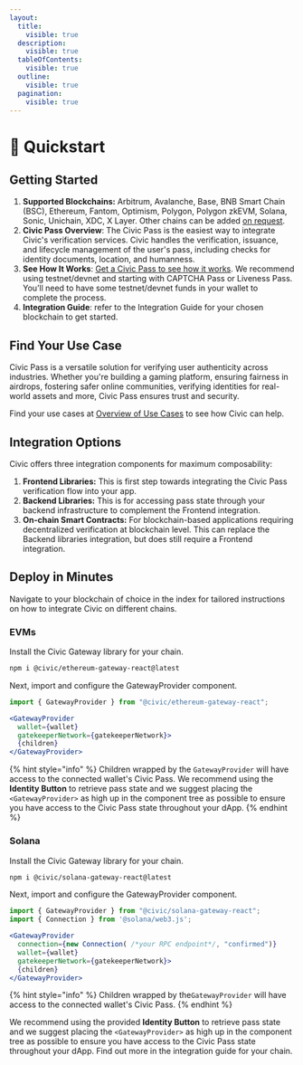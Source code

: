 ```yaml
---
layout:
  title:
    visible: true
  description:
    visible: true
  tableOfContents:
    visible: true
  outline:
    visible: true
  pagination:
    visible: true
---
```


# 🚀 Quickstart

## Getting Started

1. **Supported Blockchains:** Arbitrum, Avalanche, Base, BNB Smart Chain (BSC), Ethereum, Fantom, Optimism, Polygon, Polygon zkEVM, Solana, Sonic, Unichain, XDC, X Layer. Other chains can be added [on request](integration-guide/unsupported-evm.md).
2. **Civic Pass Overview**: The Civic Pass is the easiest way to integrate Civic's verification services. Civic handles the verification, issuance, and lifecycle management of the user's pass, including checks for identity documents, location, and humanness.&#x20;
3. **See How It Works**: [Get a Civic Pass to see how it works](https://getpass.civic.com/?scope=liveness,uniqueness,captcha). We recommend using testnet/devnet and starting with CAPTCHA Pass or Liveness Pass. You’ll need to have some testnet/devnet funds in your wallet to complete the process.&#x20;
4. **Integration Guide**: refer to the Integration Guide for your chosen blockchain to get started.

## Find Your Use Case

Civic Pass is a versatile solution for verifying user authenticity across industries. Whether you're building a gaming platform, ensuring fairness in airdrops, fostering safer online communities, verifying identities for real-world assets and more, Civic Pass ensures trust and security.

Find your use cases at [Overview of Use Cases](https://docs.civic.com/pass/use-cases/overview-of-use-cases/) to see how Civic can help.

## Integration Options

Civic offers three integration components for maximum composability:

1. **Frontend Libraries:** This is first step towards integrating the Civic Pass verification flow into your app.
2. **Backend Libraries:** This is for accessing pass state through your backend infrastructure to complement the Frontend integration.
3. **On-chain Smart Contracts:** For blockchain-based applications requiring decentralized verification at blockchain level. This can replace the Backend libraries integration, but does still require a Frontend integration.

## Deploy in Minutes

Navigate to your blockchain of choice in the index for tailored instructions on how to integrate Civic on different chains.

### EVMs

Install the Civic Gateway library for your chain.

```bash
npm i @civic/ethereum-gateway-react@latest
```

Next, import and configure the GatewayProvider component.

```jsx
import { GatewayProvider } from "@civic/ethereum-gateway-react";

<GatewayProvider
  wallet={wallet}
  gatekeeperNetwork={gatekeeperNetwork}>
  {children}
</GatewayProvider>
```

{% hint style="info" %}
Children wrapped by the `GatewayProvider` will have access to the connected wallet's Civic Pass. We recommend using the **Identity Button** to retrieve pass state and we suggest placing the `<GatewayProvider>` as high up in the component tree as possible to ensure you have access to the Civic Pass state throughout your dApp.
{% endhint %}

### Solana

Install the Civic Gateway library for your chain.

```bash
npm i @civic/solana-gateway-react@latest
```

Next, import and configure the GatewayProvider component.

```jsx
import { GatewayProvider } from "@civic/solana-gateway-react";
import { Connection } from '@solana/web3.js';

<GatewayProvider
  connection={new Connection( /*your RPC endpoint*/, "confirmed")}
  wallet={wallet}
  gatekeeperNetwork={gatekeeperNetwork}>
  {children}
</GatewayProvider>
```

{% hint style="info" %}
Children wrapped by the`GatewayProvider` will have access to the connected wallet's Civic Pass.&#x20;
{% endhint %}

We recommend using the provided **Identity Button** to retrieve pass state and we suggest placing the `<GatewayProvider>` as high up in the component tree as possible to ensure you have access to the Civic Pass state throughout your dApp. Find out more in the integration guide for your chain.
